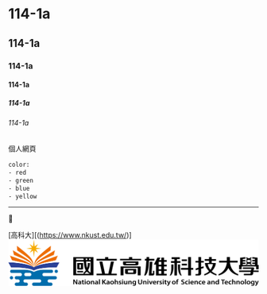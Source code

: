 # 114-1a
## 114-1a
### 114-1a
#### 114-1a
##### 114-1a
###### 114-1a
個人網頁

```
color:
- red
- green
- blue
- yellow
```
---

🥀

[高科大][(https://www.nkust.edu.tw/)]
![NKUST](182513897.png "NKUST")
